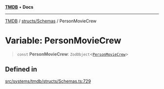 [**TMDB**](../../../README.md) • **Docs**

***

[TMDB](../../../README.md) / [structs/Schemas](../README.md) / PersonMovieCrew

# Variable: PersonMovieCrew

> `const` **PersonMovieCrew**: `ZodObject`\<[`PersonMovieCrew`](../type-aliases/PersonMovieCrew.md)\>

## Defined in

[src/systems/tmdb/structs/Schemas.ts:729](https://github.com/Norviah/media-hub/blob/65ee01fce9c30692d28d2f4e608ea7f18b4d7381/src/systems/tmdb/structs/Schemas.ts#L729)
